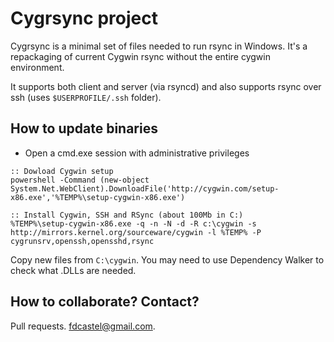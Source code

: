 Cygrsync project
================

Cygrsync is a minimal set of files needed to run rsync in Windows. It's a repackaging of current Cygwin rsync without the entire cygwin environment.

It supports both client and server (via rsyncd) and also supports rsync over ssh (uses `$USERPROFILE/.ssh` folder).



## How to update binaries

- Open a cmd.exe session with administrative privileges

```
:: Dowload Cygwin setup
powershell -Command (new-object System.Net.WebClient).DownloadFile('http://cygwin.com/setup-x86.exe','%TEMP%\setup-cygwin-x86.exe')

:: Install Cygwin, SSH and RSync (about 100Mb in C:)
%TEMP%\setup-cygwin-x86.exe -q -n -N -d -R c:\cygwin -s http://mirrors.kernel.org/sourceware/cygwin -l %TEMP% -P cygrunsrv,openssh,opensshd,rsync
```

Copy new files from `C:\cygwin`. You may need to use Dependency Walker to check what .DLLs are needed.



## How to collaborate? Contact?

Pull requests. fdcastel@gmail.com.